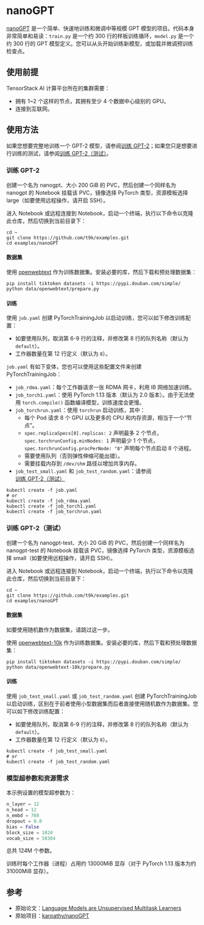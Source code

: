 # nanoGPT

[nanoGPT](https://github.com/karpathy/nanoGPT) 是一个简单、快速地训练和微调中等规模 GPT 模型的项目。代码本身非常简单和易读：`train.py` 是一个约 300 行的样板训练循环，`model.py` 是一个约 300 行的 GPT 模型定义。您可以从头开始训练新模型，或加载并微调预训练检查点。

## 使用前提

TensorStack AI 计算平台所在的集群需要：

* 拥有 1~2 个这样的节点，其拥有至少 4 个数据中心级别的 GPU。
* 连接到互联网。

## 使用方法

如果您想要完整地训练一个 GPT-2 模型，请参阅[训练 GPT-2](#训练-gpt-2)；如果您只是想要进行训练的测试，请参阅[训练 GPT-2（测试）](#训练-gpt-2测试)。

### 训练 GPT-2

创建一个名为 nanogpt、大小 200 GiB 的 PVC，然后创建一个同样名为 nanogpt 的 Notebook 挂载该 PVC，镜像选择 PyTorch 类型，资源模板选择 large（如要使用远程操作，请开启 SSH）。

进入 Notebook 或远程连接到 Notebook，启动一个终端，执行以下命令以克隆此仓库，然后切换到当前目录下：

```shell
cd ~
git clone https://github.com/t9k/examples.git
cd examples/nanoGPT
```

#### 数据集

使用 [openwebtext](https://huggingface.co/datasets/openwebtext) 作为训练数据集。安装必要的库，然后下载和预处理数据集：

```shell
pip install tiktoken datasets -i https://pypi.douban.com/simple/
python data/openwebtext/prepare.py
```

#### 训练

使用 `job.yaml` 创建 PyTorchTrainingJob 以启动训练，您可以如下修改训练配置：

* 如要使用队列，取消第 6-9 行的注释，并修改第 8 行的队列名称（默认为 `default`）。
* 工作器数量在第 12 行定义（默认为 `8`）。

`job.yaml` 有如下变体，您也可以使用这些配置文件来创建 PyTorchTrainingJob：

* `job_rdma.yaml`：每个工作器请求一张 RDMA 网卡，利用 IB 网络加速训练。
* `job_torch1.yaml`：使用 PyTorch 1.13 版本（默认为 2.0 版本）。由于无法使用 `torch.compile()` 函数编译模型，训练速度会更慢。
* `job_torchrun.yaml`：使用 `torchrun` 启动训练，其中：
    * 每个 Pod 请求 8 个 GPU 以及更多的 CPU 和内存资源，相当于一个“节点”。
    * `spec.replicaSpecs[0].replicas: 2` 声明最多 2 个节点，`spec.torchrunConfig.minNodes: 1` 声明最少 1 个节点，`spec.torchrunConfig.procPerNode: "8"` 声明每个节点启动 8 个进程。<!--（更多关于 `torchrun` 设置的细节请参阅） -->
    * 需要使用队列（否则弹性伸缩可能出错）。
    * 需要挂载内存到 `/dev/shm` 路径以增加共享内存。
* `job_test_small.yaml` 和 `job_test_random.yaml`：请参阅[训练 GPT-2（测试）](#训练-gpt-2测试)

```shell
kubectl create -f job.yaml
# or
kubectl create -f job_rdma.yaml
kubectl create -f job_torch1.yaml
kubectl create -f job_torchrun.yaml
```

### 训练 GPT-2（测试）

创建一个名为 nanogpt-test、大小 20 GiB 的 PVC，然后创建一个同样名为 nanogpt-test 的 Notebook 挂载该 PVC，镜像选择 PyTorch 类型，资源模板选择 small（如要使用远程操作，请开启 SSH）。

进入 Notebook 或远程连接到 Notebook，启动一个终端，执行以下命令以克隆此仓库，然后切换到当前目录下：

```shell
cd ~
git clone https://github.com/t9k/examples.git
cd examples/nanoGPT
```

#### 数据集

如要使用随机数作为数据集，请跳过这一步。

使用 [openwebtext-10k](https://huggingface.co/datasets/stas/openwebtext-10k) 作为训练数据集。安装必要的库，然后下载和预处理数据集：

```shell
pip install tiktoken datasets -i https://pypi.douban.com/simple/
python data/openwebtext-10k/prepare.py
```

#### 训练

使用 `job_test_small.yaml` 或 `job_test_random.yaml` 创建 PyTorchTrainingJob 以启动训练，区别在于前者使用小型数据集而后者直接使用随机数作为数据集。您可以如下修改训练配置：

* 如要使用队列，取消第 6-9 行的注释，并修改第 8 行的队列名称（默认为 `default`）。
* 工作器数量在第 12 行定义（默认为 `8`）。

```shell
kubectl create -f job_test_small.yaml
# or
kubectl create -f job_test_random.yaml
```

### 模型超参数和资源需求

本示例设置的模型超参数为：

```python
n_layer = 12
n_head = 12
n_embd = 768
dropout = 0.0
bias = False
block_size = 1024
vocab_size = 50304
```

总共 124M 个参数。

训练时每个工作器（进程）占用约 13000MiB 显存（对于 PyTorch 1.13 版本为约 31000MiB 显存）。

## 参考

* 原始论文：[Language Models are Unsupervised Multitask Learners](https://d4mucfpksywv.cloudfront.net/better-language-models/language_models_are_unsupervised_multitask_learners.pdf)
* 原始项目：[karpathy/nanoGPT](https://github.com/karpathy/nanoGPT)
